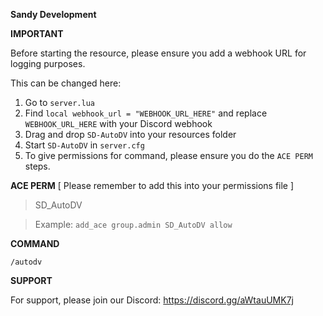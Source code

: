 **Sandy Development**

**IMPORTANT**

Before starting the resource, please ensure you add a webhook URL for logging purposes.

This can be changed here:

1. Go to `server.lua`
2. Find `local webhook_url = "WEBHOOK_URL_HERE"` and replace `WEBHOOK_URL_HERE` with your Discord webhook
3. Drag and drop `SD-AutoDV` into your resources folder
4. Start `SD-AutoDV` in `server.cfg`
5. To give permissions for command, please ensure you do the `ACE PERM` steps.

**ACE PERM** [ Please remember to add this into your permissions file ]

> SD_AutoDV

> Example: `add_ace group.admin SD_AutoDV allow`

**COMMAND**

`/autodv`

**SUPPORT**

For support, please join our Discord: https://discord.gg/aWtauUMK7j
